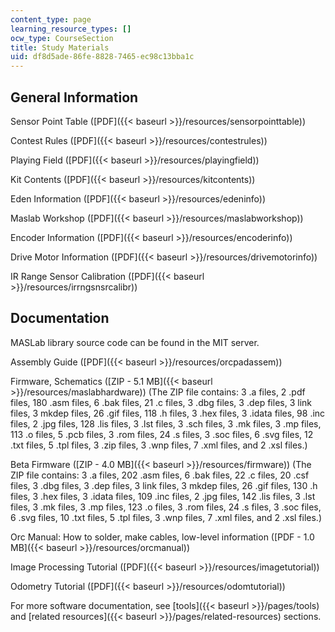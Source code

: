 ```yaml
---
content_type: page
learning_resource_types: []
ocw_type: CourseSection
title: Study Materials
uid: df8d5ade-86fe-8828-7465-ec98c13bba1c
---
```


General Information
-------------------

Sensor Point Table ([PDF]({{< baseurl >}}/resources/sensorpointtable))

Contest Rules ([PDF]({{< baseurl >}}/resources/contestrules))

Playing Field ([PDF]({{< baseurl >}}/resources/playingfield))

Kit Contents ([PDF]({{< baseurl >}}/resources/kitcontents))

Eden Information ([PDF]({{< baseurl >}}/resources/edeninfo))

Maslab Workshop ([PDF]({{< baseurl >}}/resources/maslabworkshop))

Encoder Information ([PDF]({{< baseurl >}}/resources/encoderinfo))

Drive Motor Information ([PDF]({{< baseurl >}}/resources/drivemotorinfo))

IR Range Sensor Calibration ([PDF]({{< baseurl >}}/resources/irrngsnsrcalibr))

Documentation
-------------

MASLab library source code can be found in the MIT server.

Assembly Guide ([PDF]({{< baseurl >}}/resources/orcpadassem))

Firmware, Schematics ([ZIP - 5.1 MB]({{< baseurl >}}/resources/maslabhardware)) (The ZIP file contains: 3 .a files, 2 .pdf files, 180 .asm files, 6 .bak files, 21 .c files, 3 .dbg files, 3 .dep files, 3 link files, 3 mkdep files, 26 .gif files, 118 .h files, 3 .hex files, 3 .idata files, 98 .inc files, 2 .jpg files, 128 .lis files, 3 .lst files, 3 .sch files, 3 .mk files, 3 .mp files, 113 .o files, 5 .pcb files, 3 .rom files, 24 .s files, 3 .soc files, 6 .svg files, 12 .txt files, 5 .tpl files, 3 .zip files, 3 .wnp files, 7 .xml files, and 2 .xsl files.)

Beta Firmware ([ZIP - 4.0 MB]({{< baseurl >}}/resources/firmware)) (The ZIP file contains: 3 .a files, 202 .asm files, 6 .bak files, 22 .c files, 20 .csf files, 3 .dbg files, 3 .dep files, 3 link files, 3 mkdep files, 26 .gif files, 130 .h files, 3 .hex files, 3 .idata files, 109 .inc files, 2 .jpg files, 142 .lis files, 3 .lst files, 3 .mk files, 3 .mp files, 123 .o files, 3 .rom files, 24 .s files, 3 .soc files, 6 .svg files, 10 .txt files, 5 .tpl files, 3 .wnp files, 7 .xml files, and 2 .xsl files.)

Orc Manual: How to solder, make cables, low-level information ([PDF - 1.0 MB]({{< baseurl >}}/resources/orcmanual))

Image Processing Tutorial ([PDF]({{< baseurl >}}/resources/imagetutorial))

Odometry Tutorial ([PDF]({{< baseurl >}}/resources/odomtutorial))

For more software documentation, see [tools]({{< baseurl >}}/pages/tools) and [related resources]({{< baseurl >}}/pages/related-resources) sections.